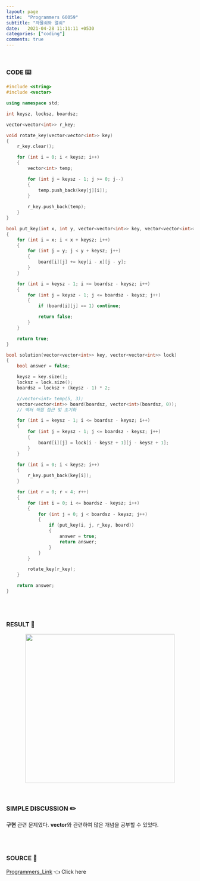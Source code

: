 ```yaml
---
layout: page
title:  "Programmers 60059"
subtitle: "자물쇠와 열쇠"
date:   2021-04-28 11:11:11 +0530
categories: ["coding"]
comments: true
---
```


<br>

### CODE ⌨️

```c++
#include <string>
#include <vector>

using namespace std;

int keysz, locksz, boardsz;

vector<vector<int>> r_key;

void rotate_key(vector<vector<int>> key)
{
    r_key.clear();

    for (int i = 0; i < keysz; i++)
    {
        vector<int> temp;

        for (int j = keysz - 1; j >= 0; j--)
        {
            temp.push_back(key[j][i]);
        }
        
        r_key.push_back(temp);
    }
}

bool put_key(int x, int y, vector<vector<int>> key, vector<vector<int>> board)
{
    for (int i = x; i < x + keysz; i++)
    {
        for (int j = y; j < y + keysz; j++)
        {
            board[i][j] += key[i - x][j - y];
        }
    }

    for (int i = keysz - 1; i <= boardsz - keysz; i++)
    {
        for (int j = keysz - 1; j <= boardsz - keysz; j++)
        {
            if (board[i][j] == 1) continue;

            return false;
        }
    }

    return true;
}

bool solution(vector<vector<int>> key, vector<vector<int>> lock)
{
    bool answer = false;

    keysz = key.size();
    locksz = lock.size();
    boardsz = locksz + (keysz - 1) * 2;

    //vector<int> temp(5, 3);
    vector<vector<int>> board(boardsz, vector<int>(boardsz, 0));
    // 벡터 직접 접근 및 초기화

    for (int i = keysz - 1; i <= boardsz - keysz; i++)
    {
        for (int j = keysz - 1; j <= boardsz - keysz; j++)
        {
            board[i][j] = lock[i - keysz + 1][j - keysz + 1];
        }
    }

    for (int i = 0; i < keysz; i++)
    {
        r_key.push_back(key[i]);
    }

    for (int r = 0; r < 4; r++)
    {
        for (int i = 0; i <= boardsz - keysz; i++)
        {
            for (int j = 0; j < boardsz - keysz; j++)
            {
                if (put_key(i, j, r_key, board))
                {
                    answer = true;
                    return answer;
                }
            }
        }

        rotate_key(r_key);
    }

    return answer;
}
```  

<br>
<br>

### RESULT 💛

<img src="{{ '/assets/programmers/p60059r.jpg' }}" style="width: 400px; height: auto; margin-left: auto; margin-right: auto; display: block;">  

<br>
<br>

### SIMPLE DISCUSSION ✏️

**구현** 관련 문제였다. **vector**와 관련하여 많은 개념을 공부할 수 있었다.  

<br>
<br>

### SOURCE 💎

[Programmers_Link][link] 👈 Click here  

<br>
<br>

<script src="https://utteranc.es/client.js"
        repo="DCherish/DCherish.github.io"
        issue-term="pathname"
        theme="boxy-light"
        crossorigin="anonymous"
        async>
</script>

[link]: https://programmers.co.kr/learn/courses/30/lessons/60059